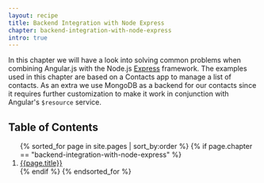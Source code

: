 ```yaml
---
layout: recipe
title: Backend Integration with Node Express
chapter: backend-integration-with-node-express
intro: true
---
```

In this chapter we will have a look into solving common problems when combining Angular.js with the Node.js [Express](http://expressjs.com/) framework. The examples used in this chapter are based on a Contacts app to manage a list of contacts. As an extra we use MongoDB as a backend for our contacts since it requires further customization to make it work in conjunction with Angular's `$resource` service.

<h2>Table of Contents</h2>
<ol>
  {% sorted_for page in site.pages | sort_by:order %}
    {% if page.chapter == "backend-integration-with-node-express" %}
      <li>
        <a href="{{ site.baseurl }}{{page.url}}">{{page.title}}</a>
      </li>
    {% endif %}
  {% endsorted_for %}
</ol>
